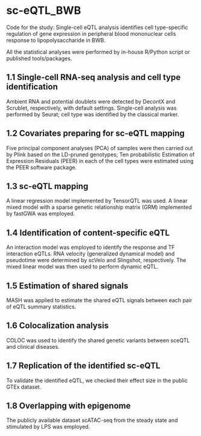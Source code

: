 # sc-eQTL_BWB
Code for the study: Single-cell eQTL analysis identifies cell type-specific regulation of gene expression in peripheral blood mononuclear cells response to lipopolysaccharide in BWB.

All the statistical analyses were performed by in-house R/Python script or published tools/packages.

## 1.1 Single-cell RNA-seq analysis and cell type identification ##

Ambient RNA and potential doublets were detected by DecontX and Scrublet, respectively, with default settings. Single-cell analysis was performed by Seurat; cell type was identified by the classical marker.

## 1.2 Covariates preparing for sc-eQTL mapping ##

Five principal component analyses (PCA) of samples were then carried out by Plink based on the LD-pruned genotypes; Ten probabilistic Estimation of Expression Residuals (PEER) in each of the cell types were estimated using the PEER software package.

## 1.3 sc-eQTL mapping ##

A linear regression model implemented by TensorQTL was used. A linear mixed model with a sparse genetic relationship matrix (GRM) implemented by fastGWA was employed.

## 1.4 Identification of content-specific eQTL ##

An interaction model was employed to identify the response and TF interaction eQTLs. RNA velocity (generalized dynamical model) and pseudotime were determined by scVelo and Slingshot, respectively. The mixed linear model was then used to perform dynamic eQTL. 

## 1.5 Estimation of shared signals ##

MASH was applied to estimate the shared eQTL signals between each pair of eQTL summary statistics.

## 1.6 Colocalization analysis ##

COLOC was used to identify the shared genetic variants between sceQTL and clinical diseases. 

## 1.7 Replication of the identified sc-eQTL ##

To validate the identified eQTL, we checked their effect size in the public GTEx dataset.

## 1.8 Overlapping with epigenome ##

The publicly available dataset scATAC-seq from the steady state and stimulated by LPS was employed.
